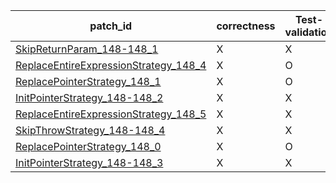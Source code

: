  | patch_id |correctness |Test-validation |NPEX-validation |
 |--- | --- | --- | --- | 
 | [SkipReturnParam_148-148_1](./patches/SkipReturnParam_148-148_1/patch.java#L149) | X | X | X | 
 | [ReplaceEntireExpressionStrategy_148_4](./patches/ReplaceEntireExpressionStrategy_148_4/patch.java#L149) | X | O | X | 
 | [ReplacePointerStrategy_148_1](./patches/ReplacePointerStrategy_148_1/patch.java#L149) | X | O | X | 
 | [InitPointerStrategy_148-148_2](./patches/InitPointerStrategy_148-148_2/patch.java#L149) | X | X | X | 
 | [ReplaceEntireExpressionStrategy_148_5](./patches/ReplaceEntireExpressionStrategy_148_5/patch.java#L149) | X | X | O | 
 | [SkipThrowStrategy_148-148_4](./patches/SkipThrowStrategy_148-148_4/patch.java#L149) | X | X | X | 
 | [ReplacePointerStrategy_148_0](./patches/ReplacePointerStrategy_148_0/patch.java#L149) | X | O | X | 
 | [InitPointerStrategy_148-148_3](./patches/InitPointerStrategy_148-148_3/patch.java#L149) | X | X | X | 
